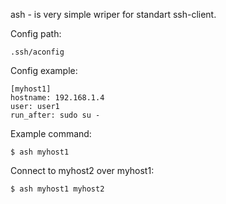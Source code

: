 ash - is very simple wriper for standart ssh-client.

Config path: 

`.ssh/aconfig`

Config example:

```
[myhost1]
hostname: 192.168.1.4
user: user1
run_after: sudo su -
```

Example command:

`$ ash myhost1`


Connect to myhost2 over myhost1:

`$ ash myhost1 myhost2`
